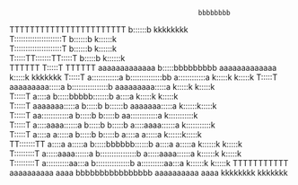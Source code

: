 
                                                                                                                      
                                                   bbbbbbbb                                                           
TTTTTTTTTTTTTTTTTTTTTTT                            b::::::b                                        kkkkkkkk           
T:::::::::::::::::::::T                            b::::::b                                        k::::::k           
T:::::::::::::::::::::T                            b::::::b                                        k::::::k           
T:::::TT:::::::TT:::::T                             b:::::b                                        k::::::k           
TTTTTT  T:::::T  TTTTTT       aaaaaaaaaaaaa         b:::::bbbbbbbbb           aaaaaaaaaaaaa         k:::::k    kkkkkkk
        T:::::T               a::::::::::::a        b::::::::::::::bb         a::::::::::::a        k:::::k   k:::::k 
        T:::::T               aaaaaaaaa:::::a       b::::::::::::::::b        aaaaaaaaa:::::a       k:::::k  k:::::k  
        T:::::T                        a::::a       b:::::bbbbb:::::::b                a::::a       k:::::k k:::::k   
        T:::::T                 aaaaaaa:::::a       b:::::b    b::::::b         aaaaaaa:::::a       k::::::k:::::k    
        T:::::T               aa::::::::::::a       b:::::b     b:::::b       aa::::::::::::a       k:::::::::::k     
        T:::::T              a::::aaaa::::::a       b:::::b     b:::::b      a::::aaaa::::::a       k:::::::::::k     
        T:::::T             a::::a    a:::::a       b:::::b     b:::::b     a::::a    a:::::a       k::::::k:::::k    
      TT:::::::TT           a::::a    a:::::a       b:::::bbbbbb::::::b     a::::a    a:::::a      k::::::k k:::::k   
      T:::::::::T           a:::::aaaa::::::a       b::::::::::::::::b      a:::::aaaa::::::a      k::::::k  k:::::k  
      T:::::::::T            a::::::::::aa:::a      b:::::::::::::::b        a::::::::::aa:::a     k::::::k   k:::::k 
      TTTTTTTTTTT             aaaaaaaaaa  aaaa      bbbbbbbbbbbbbbbb          aaaaaaaaaa  aaaa     kkkkkkkk    kkkkkkk
                                                                                                                      
                                                                                                                      
                                                                                                                      
                                                                                                                      
                                                                                                                      
